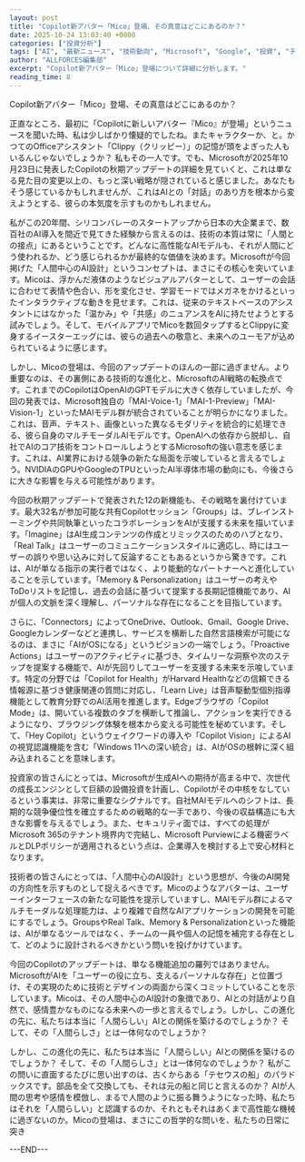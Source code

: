 ```yaml
---
layout: post
title: "Copilot新アバター「Mico」登場、その真意はどこにあるのか？"
date: 2025-10-24 13:03:40 +0000
categories: ["投資分析"]
tags: ["AI", "最新ニュース", "技術動向", "Microsoft", "Google", "投資", "チップ"]
author: "ALLFORCES編集部"
excerpt: "Copilot新アバター「Mico」登場について詳細に分析します。"
reading_time: 8
---
```


Copilot新アバター「Mico」登場、その真意はどこにあるのか？

正直なところ、最初に「Copilotに新しいアバター『Mico』が登場」というニュースを聞いた時、私は少しばかり懐疑的でしたね。またキャラクターか、と。かつてのOfficeアシスタント「Clippy（クリッピー）」の記憶が頭をよぎった人もいるんじゃないでしょうか？ 私もその一人です。でも、Microsoftが2025年10月23日に発表したCopilotの秋期アップデートの詳細を見ていくと、これは単なる見た目の変更以上の、もっと深い戦略が隠されていると感じました。あなたもそう感じているかもしれませんが、これはAIとの「対話」のあり方を根本から変えようとする、彼らの本気度を示すものかもしれません。

私がこの20年間、シリコンバレーのスタートアップから日本の大企業まで、数百社のAI導入を間近で見てきた経験から言えるのは、技術の本質は常に「人間との接点」にあるということです。どんなに高性能なAIモデルも、それが人間にどう使われるか、どう感じられるかが最終的な価値を決めます。Microsoftが今回掲げた「人間中心のAI設計」というコンセプトは、まさにその核心を突いています。Micoは、浮かんだ液体のようなビジュアルアバターとして、ユーザーの会話に合わせて表情や色合い、形を変化させ、学習モードではメガネをかけるといったインタラクティブな動きを見せます。これは、従来のテキストベースのアシスタントにはなかった「温かみ」や「共感」のニュアンスをAIに持たせようとする試みでしょう。そして、モバイルアプリでMicoを数回タップするとClippyに変身するイースターエッグには、彼らの過去への敬意と、未来へのユーモアが込められているように感じます。

しかし、Micoの登場は、今回のアップデートのほんの一部に過ぎません。より重要なのは、その裏側にある技術的な進化と、MicrosoftのAI戦略の転換点です。これまでのCopilotはOpenAIのGPTモデルに大きく依存していましたが、今回の発表では、Microsoft独自の「MAI-Voice-1」「MAI-1-Preview」「MAI-Vision-1」といったMAIモデル群が統合されていることが明らかになりました。これは、音声、テキスト、画像といった異なるモダリティを統合的に処理できる、彼ら自身のマルチモーダルAIモデルです。OpenAIへの依存から脱却し、自社でAIのコア技術をコントロールしようとするMicrosoftの強い意志を感じます。これは、AI業界における競争の新たな局面を示唆していると言えるでしょう。NVIDIAのGPUやGoogleのTPUといったAI半導体市場の動向にも、今後さらに大きな影響を与える可能性があります。

今回の秋期アップデートで発表された12の新機能も、その戦略を裏付けています。最大32名が参加可能な共有Copilotセッション「Groups」は、ブレインストーミングや共同執筆といったコラボレーションをAIが支援する未来を描いています。「Imagine」はAI生成コンテンツの作成とリミックスのためのハブとなり、「Real Talk」はユーザーのコミュニケーションスタイルに適応し、時にはユーザーの誤りや思い込みに対して反論することもあるというから驚きです。これは、AIが単なる指示の実行者ではなく、より能動的なパートナーへと進化していることを示しています。「Memory & Personalization」はユーザーの考えやToDoリストを記憶し、過去の会話に基づいて提案する長期記憶機能であり、AIが個人の文脈を深く理解し、パーソナルな存在になることを目指しています。

さらに、「Connectors」によってOneDrive、Outlook、Gmail、Google Drive、Googleカレンダーなどと連携し、サービスを横断した自然言語検索が可能になるのは、まさに「AIがOSになる」というビジョンの一端でしょう。「Proactive Actions」はユーザーのアクティビティに基づき、タイムリーな洞察や次のステップを提案する機能で、AIが先回りしてユーザーを支援する未来を示唆しています。特定の分野では「Copilot for Health」がHarvard Healthなどの信頼できる情報源に基づき健康関連の質問に対応し、「Learn Live」は音声駆動型個別指導機能として教育分野でのAI活用を推進します。Edgeブラウザの「Copilot Mode」は、開いている複数のタブを横断して推論し、アクションを実行できるようになり、ブラウジング体験を根本から変える可能性を秘めています。そして、「Hey Copilot」というウェイクワードの導入や「Copilot Vision」によるAIの視覚認識機能を含む「Windows 11への深い統合」は、AIがOSの根幹に深く組み込まれることを意味します。

投資家の皆さんにとっては、Microsoftが生成AIへの期待が高まる中で、次世代の成長エンジンとして巨額の設備投資を計画し、Copilotがその中核をなしているという事実は、非常に重要なシグナルです。自社MAIモデルへのシフトは、長期的な競争優位性を確立するための戦略的な一手であり、今後の収益構造にも大きな影響を与えるでしょう。また、セキュリティ面では、すべての処理がMicrosoft 365のテナント境界内で完結し、Microsoft Purviewによる機密ラベルとDLPポリシーが適用されるという点は、企業導入を検討する上で安心材料となります。

技術者の皆さんにとっては、「人間中心のAI設計」という思想が、今後のAI開発の方向性を示すものとして捉えるべきです。Micoのようなアバターは、ユーザーインターフェースの新たな可能性を提示していますし、MAIモデル群によるマルチモーダルな処理能力は、より複雑で自然なAIアプリケーションの開発を可能にするでしょう。GroupsやReal Talk、Memory & Personalizationといった機能は、AIが単なるツールではなく、チームの一員や個人の記憶を補完する存在として、どのように設計されるべきかという問いを投げかけています。

今回のCopilotのアップデートは、単なる機能追加の羅列ではありません。MicrosoftがAIを「ユーザーの役に立ち、支えるパーソナルな存在」と位置づけ、その実現のために技術とデザインの両面から深くコミットしていることを示しています。Micoは、その人間中心のAI設計の象徴であり、AIとの対話がより自然で、感情豊かなものになる未来への一歩と言えるでしょう。しかし、この進化の先に、私たちは本当に「人間らしい」AIとの関係を築けるのでしょうか？ そして、その「人間らしさ」とは一体何なのでしょうか？

しかし、この進化の先に、私たちは本当に「人間らしい」AIとの関係を築けるのでしょうか？ そして、その「人間らしさ」とは一体何なのでしょうか？ 私がこの問いに直面するたびに思い出すのは、古くからある「テセウスの船」のパラドックスです。部品を全て交換しても、それは元の船と同じと言えるのか？ AIが人間の思考や感情を模倣し、まるで人間のように振る舞うようになった時、私たちはそれを「人間らしい」と認識するのか、それともそれはあくまで高性能な機械に過ぎないのか。Micoの登場は、まさにこの哲学的な問いを、私たちの日常に突き

---END---